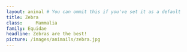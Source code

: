 ```yaml
---
layout: animal # You can ommit this if you've set it as a default
title: Zebra
class:     Mammalia
family: Equidae
headline: Zebras are the best!
picture: /images/animails/zebra.jpg
---
```


